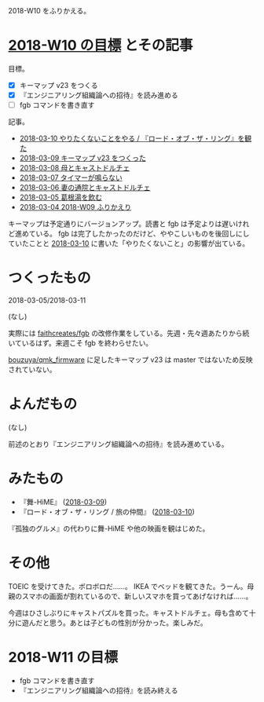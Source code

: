 2018-W10 をふりかえる。

# [2018-W10 の目標][2018-03-04] とその記事

目標。

- [x] キーマップ v23 をつくる
- [x] 『エンジニアリング組織論への招待』を読み進める
- [ ] fgb コマンドを書き直す

記事。

- [2018-03-10 やりたくないことをやる / 『ロード・オブ・ザ・リング』を観た][2018-03-10]
- [2018-03-09 キーマップ v23 をつくった][2018-03-09]
- [2018-03-08 母とキャストドルチェ][2018-03-08]
- [2018-03-07 タイマーが鳴らない][2018-03-07]
- [2018-03-06 妻の通院とキャストドルチェ][2018-03-06]
- [2018-03-05 葛根湯を飲む][2018-03-05]
- [2018-03-04 2018-W09 ふりかえり][2018-03-04]

キーマップは予定通りにバージョンアップ。読書と fgb は予定よりは遅いけれど進めている。 fgb は完了したかったのだけど、ややこしいものを後回しにしていたことと [2018-03-10][] に書いた「やりたくないこと」の影響が出ている。

# つくったもの

2018-03-05/2018-03-11

(なし)

実際には [faithcreates/fgb][] の改修作業をしている。先週・先々週あたりから続いているはず。来週こそ fgb を終わらせたい。

[bouzuya/qmk_firmware][] に足したキーマップ v23 は master ではないため反映されていない。

# よんだもの

(なし)

前述のとおり『エンジニアリング組織論への招待』を読み進めている。

# みたもの

- 『舞-HiME』 ([2018-03-09][])
- 『ロード・オブ・ザ・リング / 旅の仲間』 ([2018-03-10][])

『孤独のグルメ』の代わりに舞-HiME や他の映画を観はじめた。

# その他

TOEIC を受けてきた。ボロボロだ……。 IKEA でベッドを観てきた。うーん。母親のスマホの画面が割れているので、新しいスマホを買ってあげなければ……。

今週はひさしぶりにキャストパズルを買った。キャストドルチェ。母も含めて十分に遊んだと思う。あとは子どもの性別が分かった。楽しみだ。

# 2018-W11 の目標

- fgb コマンドを書き直す
- 『エンジニアリング組織論への招待』を読み終える

[2018-03-04]: https://blog.bouzuya.net/2018/03/04/
[2018-03-05]: https://blog.bouzuya.net/2018/03/05/
[2018-03-06]: https://blog.bouzuya.net/2018/03/06/
[2018-03-07]: https://blog.bouzuya.net/2018/03/07/
[2018-03-08]: https://blog.bouzuya.net/2018/03/08/
[2018-03-09]: https://blog.bouzuya.net/2018/03/09/
[2018-03-10]: https://blog.bouzuya.net/2018/03/10/
[bouzuya/qmk_firmware]: https://github.com/bouzuya/qmk_firmware
[faithcreates/fgb]: https://github.com/faithcreates/fgb
